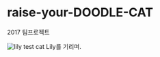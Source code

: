 # raise-your-DOODLE-CAT  
2017 팀프로젝트  

![lily](https://github.com/seawavve/raise-your-DOODLE-CAT/blob/master/lily.png)
test cat Lily를 기리며.  
